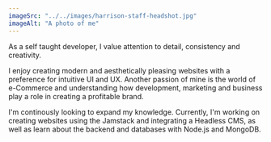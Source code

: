 ```yaml
---
imageSrc: "../../images/harrison-staff-headshot.jpg"
imageAlt: "A photo of me"
---
```


As a self taught developer, I value attention to detail, consistency and creativity.

I enjoy creating modern and aesthetically pleasing websites with a preference for intuitive UI and UX. Another passion of mine is the world of e-Commerce and understanding how development, marketing and business play a role in creating a profitable brand.

I'm continously looking to expand my knowledge. Currently, I'm working on creating websites using the Jamstack and integrating a Headless CMS, as well as learn about the backend and databases with Node.js and MongoDB.
